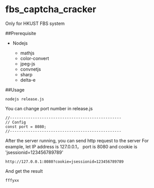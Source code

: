 # fbs_captcha_cracker
Only for HKUST FBS system

##Prerequisite
<ul>
<li>Nodejs</li>
<ul>
<li>mathjs</li>
<li>color-convert</li>
<li>jpeg-js</li>
<li>convnetjs</li>
<li>sharp</li>
<li>delta-e</li></ul>
</ul>

##Usage
```
nodejs release.js
```
You can change port number in release.js
```
//-------------------------------------------------
// Config
const port = 8080;
//-------------------------------------------------
```

After the server running, you can send http request to the server
For example, let IP address is 127.0.0.1， port is 8080 and cookie is 'jsessionid=123456789789'
```
http://127.0.0.1:8080?cookie=jsessionid=123456789789
```
And get the result
```
fffyxx
```
